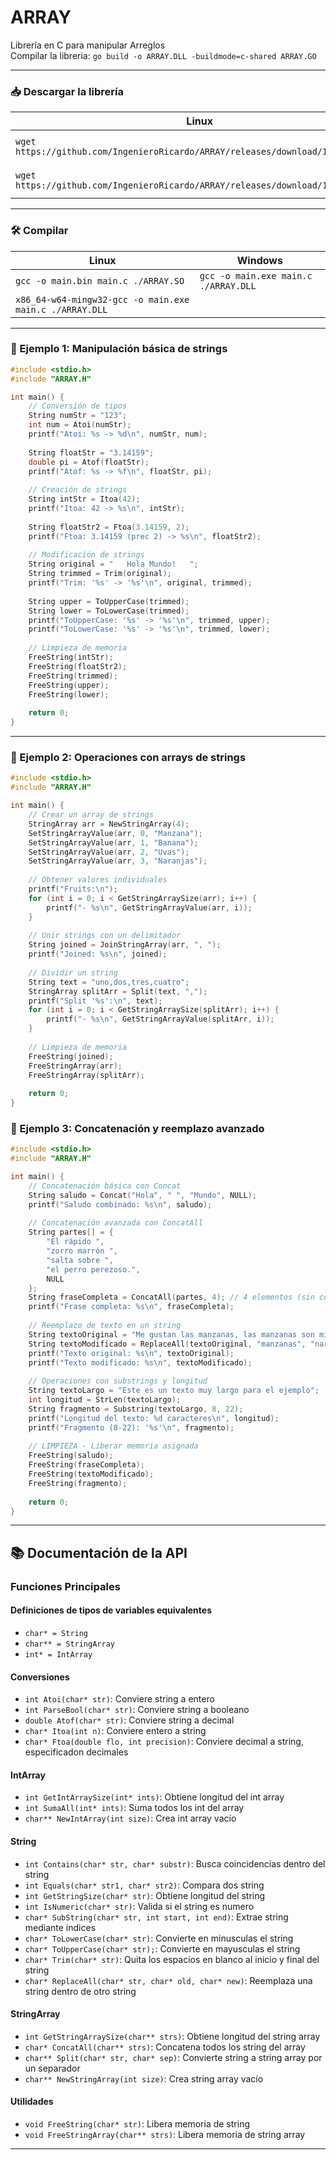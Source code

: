 # ARRAY

Librería en C para manipular Arreglos  
Compilar la libreria: `go build -o ARRAY.DLL -buildmode=c-shared ARRAY.GO`

---

### 📥 Descargar la librería

| Linux | Windows |
| --- | --- |
| `wget https://github.com/IngenieroRicardo/ARRAY/releases/download/1.0/ARRAY.SO` | `Invoke-WebRequest https://github.com/IngenieroRicardo/ARRAY/releases/download/1.0/ARRAY.DLL -OutFile ./ARRAY.DLL` |
| `wget https://github.com/IngenieroRicardo/ARRAY/releases/download/1.0/ARRAY.H` | `Invoke-WebRequest https://github.com/IngenieroRicardo/ARRAY/releases/download/1.0/ARRAY.H -OutFile ./ARRAY.H` |

---

### 🛠️ Compilar

| Linux | Windows |
| --- | --- |
| `gcc -o main.bin main.c ./ARRAY.SO` | `gcc -o main.exe main.c ./ARRAY.DLL` |
| `x86_64-w64-mingw32-gcc -o main.exe main.c ./ARRAY.DLL` |  |

---

### 🧪 Ejemplo 1: Manipulación básica de strings

```C
#include <stdio.h>
#include "ARRAY.H"

int main() {
    // Conversión de tipos
    String numStr = "123";
    int num = Atoi(numStr);
    printf("Atoi: %s -> %d\n", numStr, num);
    
    String floatStr = "3.14159";
    double pi = Atof(floatStr);
    printf("Atof: %s -> %f\n", floatStr, pi);
    
    // Creación de strings
    String intStr = Itoa(42);
    printf("Itoa: 42 -> %s\n", intStr);
    
    String floatStr2 = Ftoa(3.14159, 2);
    printf("Ftoa: 3.14159 (prec 2) -> %s\n", floatStr2);
    
    // Modificación de strings
    String original = "   Hola Mundo!   ";
    String trimmed = Trim(original);
    printf("Trim: '%s' -> '%s'\n", original, trimmed);
    
    String upper = ToUpperCase(trimmed);
    String lower = ToLowerCase(trimmed);
    printf("ToUpperCase: '%s' -> '%s'\n", trimmed, upper);
    printf("ToLowerCase: '%s' -> '%s'\n", trimmed, lower);
    
    // Limpieza de memoria
    FreeString(intStr);
    FreeString(floatStr2);
    FreeString(trimmed);
    FreeString(upper);
    FreeString(lower);
    
    return 0;
}
```

---

### 🧪 Ejemplo 2: Operaciones con arrays de strings

```C
#include <stdio.h>
#include "ARRAY.H"

int main() {
    // Crear un array de strings
    StringArray arr = NewStringArray(4);
    SetStringArrayValue(arr, 0, "Manzana");
    SetStringArrayValue(arr, 1, "Banana");
    SetStringArrayValue(arr, 2, "Uvas");
    SetStringArrayValue(arr, 3, "Naranjas");
    
    // Obtener valores individuales
    printf("Fruits:\n");
    for (int i = 0; i < GetStringArraySize(arr); i++) {
        printf("- %s\n", GetStringArrayValue(arr, i));
    }
    
    // Unir strings con un delimitador
    String joined = JoinStringArray(arr, ", ");
    printf("Joined: %s\n", joined);
    
    // Dividir un string
    String text = "uno,dos,tres,cuatro";
    StringArray splitArr = Split(text, ",");
    printf("Split '%s':\n", text);
    for (int i = 0; i < GetStringArraySize(splitArr); i++) {
        printf("- %s\n", GetStringArrayValue(splitArr, i));
    }
    
    // Limpieza de memoria
    FreeString(joined);
    FreeStringArray(arr);
    FreeStringArray(splitArr);
    
    return 0;
}
```

### 🧪 Ejemplo 3: Concatenación y reemplazo avanzado

```C
#include <stdio.h>
#include "ARRAY.H"

int main() {
    // Concatenación básica con Concat
    String saludo = Concat("Hola", " ", "Mundo", NULL);
    printf("Saludo combinado: %s\n", saludo);
    
    // Concatenación avanzada con ConcatAll 
    String partes[] = {
        "El rápido ", 
        "zorro marrón ", 
        "salta sobre ", 
        "el perro perezoso.", 
        NULL
    };
    String fraseCompleta = ConcatAll(partes, 4); // 4 elementos (sin contar NULL)
    printf("Frase completa: %s\n", fraseCompleta);
    
    // Reemplazo de texto en un string
    String textoOriginal = "Me gustan las manzanas, las manzanas son mis favoritas.";
    String textoModificado = ReplaceAll(textoOriginal, "manzanas", "naranjas");
    printf("Texto original: %s\n", textoOriginal);
    printf("Texto modificado: %s\n", textoModificado);
    
    // Operaciones con substrings y longitud
    String textoLargo = "Este es un texto muy largo para el ejemplo";
    int longitud = StrLen(textoLargo);
    String fragmento = Substring(textoLargo, 8, 22);
    printf("Longitud del texto: %d caracteres\n", longitud);
    printf("Fragmento (8-22): '%s'\n", fragmento);
    
    // LIMPIEZA - Liberar memoria asignada
    FreeString(saludo);
    FreeString(fraseCompleta);
    FreeString(textoModificado);
    FreeString(fragmento);
    
    return 0;
}
```


---


## 📚 Documentación de la API
### Funciones Principales

#### Definiciones de tipos de variables equivalentes
- ` char* = String `
- ` char** = StringArray `
- ` int* = IntArray `

#### Conversiones
- `int Atoi(char* str)`: Conviere string a entero
- `int ParseBool(char* str)`: Conviere string a booleano
- `double Atof(char* str)`: Conviere string a decimal
- `char* Itoa(int n)`: Conviere entero a string
- `char* Ftoa(double flo, int precision)`: Conviere decimal a string, especificadon decimales

#### IntArray
- `int GetIntArraySize(int* ints)`: Obtiene longitud del int array
- `int SumaAll(int* ints)`: Suma todos los int del array
- `char** NewIntArray(int size)`: Crea int array vacío

#### String
- `int Contains(char* str, char* substr)`: Busca coincidencias dentro del string
- `int Equals(char* str1, char* str2)`: Compara dos string
- `int GetStringSize(char* str)`: Obtiene longitud del string
- `int IsNumeric(char* str)`: Valida si el string es numero
- `char* SubString(char* str, int start, int end)`: Extrae string mediante indices
- `char* ToLowerCase(char* str)`: Convierte en minusculas el string
- `char* ToUpperCase(char* str);`: Convierte en mayusculas el string
- `char* Trim(char* str)`: Quita los espacios en blanco al inicio y final del string
- `char* ReplaceAll(char* str, char* old, char* new)`: Reemplaza una string dentro de otro string

#### StringArray
- `int GetStringArraySize(char** strs)`: Obtiene longitud del string array
- `char* ConcatAll(char** strs)`: Concatena todos los string del array
- `char** Split(char* str, char* sep)`: Convierte string a string array por un separador
- `char** NewStringArray(int size)`: Crea string array vacío

#### Utilidades
- `void FreeString(char* str)`: Libera memoria de string
- `void FreeStringArray(char** strs)`: Libera memoria de string array

---
